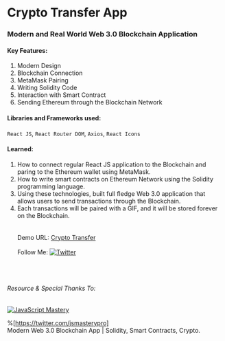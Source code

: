 # Crypto Transfer App

### Modern and Real World Web 3.0 Blockchain Application

#### Key Features:

1. Modern Design
2. Blockchain Connection
3. MetaMask Pairing
4. Writing Solidity Code
5. Interaction with Smart Contract
6. Sending Ethereum through the Blockchain Network

#### Libraries and Frameworks used:

`React JS`,
`React Router DOM`,
`Axios`,
`React Icons` <br>

#### Learned: <br>

1. How to connect regular React JS application to the Blockchain and paring to the Ethereum wallet using MetaMask.
2. How to write smart contracts on Ethereum Network using the Solidity programming language.
3. Using these technologies, built full fledge Web 3.0 application that allows users to send transactions through the Blockchain.
4. Each transactions will be paired with a GIF, and it will be stored forever on the Blockchain.  
   <br><br>
   Demo URL:
   [Crypto Transfer]()
   <br><br>
   Follow Me:
   [![Twitter](https://www.prchecker.info/free-icons/64x64/twitter_64_px.png)](https://twitter.com/fit_enthusiast_)

<br><br>

###### Resource & Special Thanks To:

[![JavaScript Mastery](https://yt3.ggpht.com/wg1TITEoPfxvBGfzuqWyt3bqm_qu35ZhMswUv3feetU3xNX_6wsAXZF40OlPIgY4TmqbqCmAZ1U=s88-c-k-c0x00ffffff-no-rj)](https://youtu.be/Wn_Kb3MR_cU)

%[https://twitter.com/jsmasterypro]
<br>
Modern Web 3.0 Blockchain App | Solidity, Smart Contracts, Crypto.
